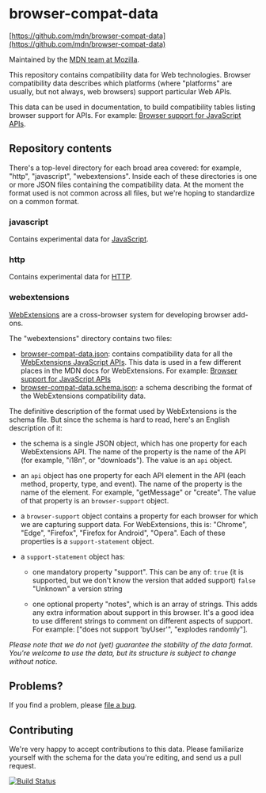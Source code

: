 # browser-compat-data

[https://github.com/mdn/browser-compat-data](https://github.com/mdn/browser-compat-data)

Maintained by the [MDN team at Mozilla](https://wiki.mozilla.org/MDN).

This repository contains compatibility data for Web technologies.
Browser compatibility data describes which platforms (where "platforms" are
usually, but not always, web browsers) support particular Web APIs.

This data can be used in documentation, to build compatibility tables listing
browser support for APIs. For example:
[Browser support for JavaScript APIs](https://developer.mozilla.org/en-US/Add-ons/WebExtensions/Browser_support_for_JavaScript_APIs).

## Repository contents

There's a top-level directory for each broad area covered: for example, "http",
"javascript", "webextensions". Inside each of these directories is one or more
JSON files containing the compatibility data. At the moment the format used is
not common across all files, but we're hoping to standardize on a common format.

### javascript

Contains experimental data for  [JavaScript](https://developer.mozilla.org/en-US/docs/Web/JavaScript).

### http

Contains experimental data for [HTTP](https://developer.mozilla.org/en-US/docs/Web/HTTP).

### webextensions

[WebExtensions](https://developer.mozilla.org/en-US/Add-ons/WebExtensions)
are a cross-browser system for developing browser add-ons.

The "webextensions" directory contains two files:

* [browser-compat-data.json](https://github.com/mdn/browser-compat-data/blob/master/webextensions/browser-compat-data.json): contains compatibility data for all the
[WebExtensions JavaScript APIs](https://developer.mozilla.org/en-US/Add-ons/WebExtensions/API). This data is used in a few different places in the MDN docs for WebExtensions. For example: [Browser support for JavaScript APIs](https://developer.mozilla.org/en-US/Add-ons/WebExtensions/Browser_support_for_JavaScript_APIs)
* [browser-compat-data.schema.json](https://github.com/mdn/browser-compat-data/blob/master/webextensions/browser-compat-data.schema.json): a schema describing the format of the WebExtensions compatibility data.

The definitive description of the format used by WebExtensions is the schema file.
But since the schema is hard to read, here's an English description of it:

* the schema is a single JSON object, which has one property for each
WebExtensions API. The name of the property is the name of the API
(for example, "i18n", or "downloads"). The value is an `api` object.

* an `api` object has one property for each API element in the API (each method,
property, type, and event). The name of the property is the name of the element.
For example, "getMessage" or "create". The value of that property is an
`browser-support` object.

* a `browser-support` object contains a property for each browser for which we
are capturing support data. For WebExtensions, this is: "Chrome", "Edge",
"Firefox", "Firefox for Android", "Opera". Each of these properties is a
`support-statement` object.

* a `support-statement` object has:
    * one mandatory property "support". This can be any of:
        `true` (it is supported, but we don't know the version that added support)
        `false`
        "Unknown"
        a version string

    * one optional property "notes", which is an array of strings.
    This adds any extra information about support in this browser.
    It's a good idea to use different strings to comment on different
    aspects of support. For example: ["does not support 'byUser'",
    "explodes randomly"].

*Please note that we do not (yet) guarantee the stability of the data format.
You're welcome to use the data, but its structure is subject to change without notice.*

## Problems?

If you find a problem, please [file a bug](https://github.com/mdn/browser-compat-data/issues/new).

## Contributing

We're very happy to accept contributions to this data. Please familiarize yourself
with the schema for the data you're editing, and send us a pull request.

[![Build Status](https://travis-ci.org/mdn/browser-compat-data.svg?branch=master)](https://travis-ci.org/mdn/browser-compat-data)

